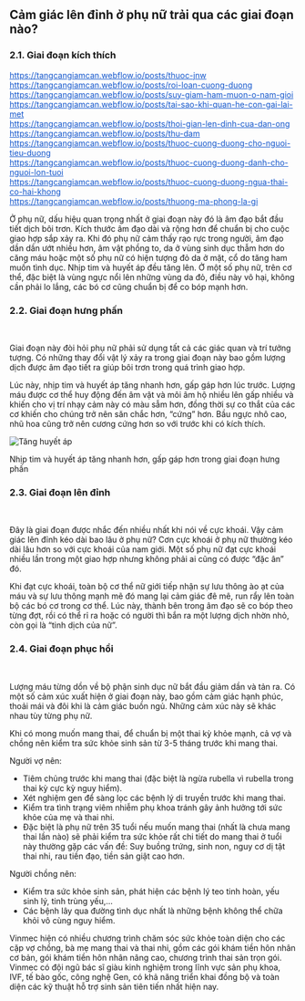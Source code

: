 <h2>Cảm giác lên đỉnh ở phụ nữ trải qua các giai đoạn nào?</h2>

<h3>2.1. Giai đoạn kích thích</h3>

<div>
<p><a href="https://tangcangiamcan.webflow.io/posts/thuoc-jnw" style="color: rgb(17, 85, 204);" target="_blank">https://tangcangiamcan.webflow.io/posts/thuoc-jnw</a><br />
<a href="https://tangcangiamcan.webflow.io/posts/roi-loan-cuong-duong" style="color: rgb(17, 85, 204);" target="_blank">https://tangcangiamcan.webflow.io/posts/roi-loan-cuong-duong</a><br />
<a href="https://tangcangiamcan.webflow.io/posts/suy-giam-ham-muon-o-nam-gioi" style="color: rgb(17, 85, 204);" target="_blank">https://tangcangiamcan.webflow.io/posts/suy-giam-ham-muon-o-nam-gioi</a><br />
<a href="https://tangcangiamcan.webflow.io/posts/tai-sao-khi-quan-he-con-gai-lai-met" style="color: rgb(17, 85, 204);" target="_blank">https://tangcangiamcan.webflow.io/posts/tai-sao-khi-quan-he-con-gai-lai-met</a><br />
<a href="https://tangcangiamcan.webflow.io/posts/thoi-gian-len-dinh-cua-dan-ong" style="color: rgb(17, 85, 204);" target="_blank">https://tangcangiamcan.webflow.io/posts/thoi-gian-len-dinh-cua-dan-ong</a><br />
<a href="https://tangcangiamcan.webflow.io/posts/thu-dam" style="color: rgb(17, 85, 204);" target="_blank">https://tangcangiamcan.webflow.io/posts/thu-dam</a><br />
<a href="https://tangcangiamcan.webflow.io/posts/thuoc-cuong-duong-cho-nguoi-tieu-duong" style="color: rgb(17, 85, 204);" target="_blank">https://tangcangiamcan.webflow.io/posts/thuoc-cuong-duong-cho-nguoi-tieu-duong</a><br />
<a href="https://tangcangiamcan.webflow.io/posts/thuoc-cuong-duong-danh-cho-nguoi-lon-tuoi" style="color: rgb(17, 85, 204);" target="_blank">https://tangcangiamcan.webflow.io/posts/thuoc-cuong-duong-danh-cho-nguoi-lon-tuoi</a><br />
<a href="https://tangcangiamcan.webflow.io/posts/thuoc-cuong-duong-ngua-thai-co-hai-khong" style="color: rgb(17, 85, 204);" target="_blank">https://tangcangiamcan.webflow.io/posts/thuoc-cuong-duong-ngua-thai-co-hai-khong</a><br />
<a href="https://tangcangiamcan.webflow.io/posts/thuong-ma-phong-la-gi" style="color: rgb(17, 85, 204);" target="_blank">https://tangcangiamcan.webflow.io/posts/thuong-ma-phong-la-gi</a></p>

<p>Ở phụ nữ, dấu hiệu quan trọng nhất ở giai đoạn này đó là âm đạo bắt đầu tiết dịch bôi trơn. Kích thước âm đạo dài và rộng hơn để chuẩn bị cho cuộc giao hợp sắp xảy ra. Khi đó phụ nữ cảm thấy rạo rực trong người, âm đạo dần dần ướt nhiều hơn, âm vật phồng to, da ở vùng sinh dục thẫm hơn do căng máu hoặc một số phụ nữ có hiện tượng đỏ da ở mặt, cổ do tăng ham muốn tình dục. Nhịp tim và huyết áp đều tăng lên. Ở một số phụ nữ, trên cơ thể, đặc biệt là vùng ngực nổi lên những vùng da đỏ, điều này vô hại, không cần phải lo lắng, các bó cơ cũng chuẩn bị để co bóp mạnh hơn.</p>
</div>

<h3>2.2. Giai đoạn hưng phấn</h3>

<div>
<p>&nbsp;</p>

<p>Giai đoạn này đòi hỏi phụ nữ phải sử dụng tất cả các giác quan và trí tưởng tượng. Có những thay đổi vật lý xảy ra trong giai đoạn này bao gồm lượng dịch được âm đạo tiết ra giúp bôi trơn trong quá trình giao hợp.</p>

<p>Lúc này, nhịp tim và huyết áp tăng nhanh hơn, gấp gáp hơn lúc trước. Lượng máu được cơ thể huy động đến âm vật và môi âm hộ nhiều lên gấp nhiều và khiến cho vị trí nhạy cảm này có màu sẫm hơn, đồng thời sự co thắt của các cơ khiến cho chúng trở nên săn chắc hơn, &ldquo;cứng&rdquo; hơn. Bầu ngực nhô cao, nhũ hoa cũng trở nên cương cứng hơn so với trước khi có kích thích.</p>
</div>

<p><img alt="Tăng huyết áp" src="https://vinmec-prod.s3.amazonaws.com/images/20190819_114125_485227_tang-huyet-ap.max-1800x1800.png" /></p>

<div>Nhịp tim và huyết áp tăng nhanh hơn, gấp gáp hơn trong giai đoạn hưng phấn</div>

<h3>2.3. Giai đoạn lên đỉnh</h3>

<div>
<p>&nbsp;</p>

<p>Đây là giai đoạn được nhắc đến nhiều nhất khi nói về&nbsp;cực khoái.&nbsp;Vậy&nbsp;cảm giác lên đỉnh kéo dài bao lâu ở phụ nữ?&nbsp;Cơn cực khoái ở phụ nữ&nbsp;thường kéo dài lâu hơn so với cực khoái của nam giới. Một số phụ nữ đạt cực khoái nhiều lần trong một giao hợp nhưng không phải ai cũng có được &ldquo;đặc ân&rdquo; đó.</p>

<p>Khi đạt cực khoái, toàn bộ cơ thể nữ giới tiếp nhận sự lưu thông ào ạt của máu và sự lưu thông mạnh mẽ đó mang lại cảm giác đê mê, run rẩy lên toàn bộ các bó cơ trong cơ thể. Lúc này, thành bên trong âm đạo sẽ co bóp theo từng đợt, rồi có thể rỉ ra hoặc có người thì bắn ra một lượng dịch nhờn nhỏ, còn gọi là &ldquo;tinh dịch của nữ&rdquo;.</p>
</div>

<h3>2.4. Giai đoạn phục hồi</h3>

<div>
<p>&nbsp;</p>

<p>Lượng máu từng dồn về bộ phận sinh dục nữ bắt đầu giảm dần và tản ra. Có một số cảm xúc xuất hiện ở giai đoạn này, bao gồm cảm giác hạnh phúc, thoải mái và đôi khi là cảm giác buồn ngủ. Những cảm xúc này sẽ khác nhau tùy từng phụ nữ.</p>

<p>Khi có mong muốn mang thai, để chuẩn bị một thai kỳ khỏe mạnh, cả vợ và chồng nên kiểm tra sức khỏe sinh sản từ 3-5 tháng trước khi mang thai.</p>

<p>Người vợ nên:</p>

<ul>
	<li>Tiêm chủng trước khi mang thai&nbsp;(đặc biệt là&nbsp;ngừa rubella vì rubella trong thai kỳ cực kỳ nguy hiểm).</li>
	<li>Xét nghiệm gen để&nbsp;sàng lọc các bệnh lý di truyền trước khi mang thai.</li>
	<li>Kiểm tra tình trạng&nbsp;viêm nhiễm phụ khoa&nbsp;tránh gây ảnh hưởng tới sức khỏe của mẹ và thai nhi.</li>
	<li>Đặc biệt là&nbsp;phụ nữ trên 35 tuổi nếu muốn mang thai&nbsp;(nhất là chưa mang thai lần nào) sẽ phải kiểm tra sức khỏe rất chi tiết do mang thai ở tuổi này thường gặp các vấn đề: Suy buồng trứng, sinh non, nguy cơ dị tật thai nhi, rau tiền đạo, tiền sản giật cao hơn.</li>
</ul>

<p>Người chồng nên:</p>

<ul>
	<li>Kiểm tra sức khỏe sinh sản, phát hiện các bệnh lý teo tinh hoàn, yếu sinh lý, tinh trùng yếu,...</li>
	<li>Các bệnh lây qua đường tình dục nhất là những&nbsp;bệnh không thể chữa khỏi vô cùng nguy hiểm.</li>
</ul>

<p>Vinmec hiện có nhiều chương trình chăm sóc sức khỏe toàn diện cho các cặp vợ chồng, bà mẹ mang thai và thai nhi, gồm các&nbsp;gói khám tiền hôn nhân cơ bản,&nbsp;gói khám tiền hôn nhân nâng cao, chương trình&nbsp;thai sản trọn gói. Vinmec có đội ngũ bác sĩ giàu kinh nghiệm trong lĩnh vực sản phụ khoa, IVF, tế bào gốc, công nghệ Gen,&nbsp;có khả năng triển khai đồng bộ và toàn diện các kỹ thuật hỗ trợ sinh sản tiên tiến nhất hiện nay.</p>
</div>
